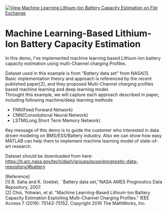 [![View Machine Learning Lithium-Ion Battery Capacity Estimation on File Exchange](https://www.mathworks.com/matlabcentral/images/matlab-file-exchange.svg)](https://kr.mathworks.com/matlabcentral/fileexchange/73100-machine-learning-lithium-ion-battery-capacity-estimation)
# Machine Learning-Based Lithium-Ion Battery Capacity Estimation

In this demo, I've implemented machine learning based Lithium-Ion battery capacity estimation using multi-Channel charging Profiles.<br/>

Dataset used in this example is from "Battery data set" from NASA[1].<br/>
Basic implementation theory and approach is referenced by the recent published paper[2], and they proposed Multi-Channel charging profiles
based machine learning and deep learning model. <br/>
Throught this example, we will capture each approach described in paper, including following machine/deep learning methods<br/>
- FNN(Feed Forward Network)
- CNN(Convolutional Neural Network)
- LSTM(Long Short Term Memory Network)

Key message of this demo is to guide the customer who interested in data driven modeling on BMS/ESS/Battery industry.
Also we can show how easy MATLAB can help them to implement machine learning model of state-of-art research.

Dataset should be downloaded from here: https://ti.arc.nasa.gov/tech/dash/groups/pcoe/prognostic-data-repository/#battery


[Reference]<br/>
[1] B. Saha and K. Goebel, ``Battery data set,''NASA AMES Prognostics Data Repository, 2007.<br/>
[2] Choi, Yohwan, et al. "Machine Learning-Based Lithium-Ion Battery Capacity Estimation Exploiting Multi-Channel Charging Profiles." IEEE Access 7 (2019): 75143-75152.
Copyright 2019 The MathWorks, Inc.

